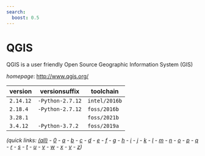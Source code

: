 ```yaml
---
search:
  boost: 0.5
---
```

# QGIS

QGIS is a user friendly Open Source Geographic Information System (GIS)

*homepage*: <http://www.qgis.org/>

version | versionsuffix | toolchain
--------|---------------|----------
``2.14.12`` | ``-Python-2.7.12`` | ``intel/2016b``
``2.18.4`` | ``-Python-2.7.12`` | ``foss/2016b``
``3.28.1`` |  | ``foss/2021b``
``3.4.12`` | ``-Python-3.7.2`` | ``foss/2019a``


*(quick links: [(all)](../index.md) - [0](../0/index.md) - [a](../a/index.md) - [b](../b/index.md) - [c](../c/index.md) - [d](../d/index.md) - [e](../e/index.md) - [f](../f/index.md) - [g](../g/index.md) - [h](../h/index.md) - [i](../i/index.md) - [j](../j/index.md) - [k](../k/index.md) - [l](../l/index.md) - [m](../m/index.md) - [n](../n/index.md) - [o](../o/index.md) - [p](../p/index.md) - [q](../q/index.md) - [r](../r/index.md) - [s](../s/index.md) - [t](../t/index.md) - [u](../u/index.md) - [v](../v/index.md) - [w](../w/index.md) - [x](../x/index.md) - [y](../y/index.md) - [z](../z/index.md))*

